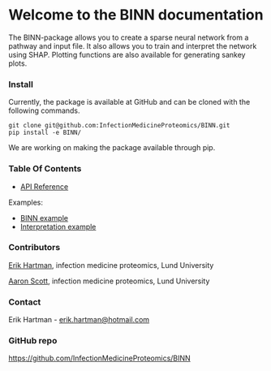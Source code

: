 # Welcome to the BINN documentation

The BINN-package allows you to create a sparse neural network from a pathway and input file. It also allows you to train and interpret the network using SHAP. Plotting functions are also available for generating sankey plots.

### Install

Currently, the package is available at GitHub and can be cloned with the following commands.

```
git clone git@github.com:InfectionMedicineProteomics/BINN.git
pip install -e BINN/
```

We are working on making the package available through pip.

### Table Of Contents

- [API Reference](reference.md)

Examples:

- [BINN example](binn_example.ipynb)
- [Interpretation example](shap_example.ipynb)

### Contributors

[Erik Hartman](https://orcid.org/0000-0001-9997-2405), infection medicine proteomics, Lund University

[Aaron Scott](https://orcid.org/0000-0002-2391-6914), infection medicine proteomics, Lund University

### Contact

Erik Hartman - erik.hartman@hotmail.com

### GitHub repo

https://github.com/InfectionMedicineProteomics/BINN
